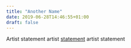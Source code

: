 ```yaml
---
title: "Another Name"
date: 2019-06-28T14:46:55+01:00
draft: false
---
```


Artist statement artist [statement](#) artist statement
